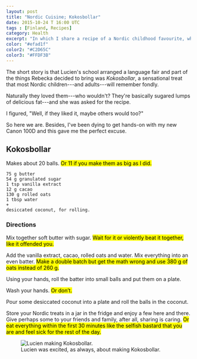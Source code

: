 ```yaml
---
layout: post
title: "Nordic Cuisine; Kokosbollar"
date: 2015-10-24 T 16:00 UTC
tags : [Finland, Recipes]
category: Health
excerpt: "In which I share a recipe of a Nordic childhood favourite, which will put your child(ren) into sugar-induced comas---of delightfulness."
color: "#efad1f"
color2: "#C2D65C"
color3: "#FFDF3B"
---
```

The short story is that Lucien's school arranged a language fair and part of the things Rebecka decided to bring was <i lang="sv">Kokosbollar</i>, a sensational treat that most Nordic children---and adults---will remember fondly.

Naturally they loved them---who wouldn't? They're basically sugared lumps of delicious fat---and she was asked for the recipe.

I figured, "Well, if they liked it, maybe others would too?"

So here we are. Besides, I've been dying to get hands-on with my new Canon 100D and this gave me the perfect excuse.

## Kokosbollar

Makes about 20 balls. <mark>Or 11 if you make them as big as I did.</mark>

	75 g butter
	54 g granulated sugar
	1 tsp vanilla extract
	12 g cacao
	130 g rolled oats
	1 tbsp water
	+
	desiccated coconut, for rolling.

### Directions

Mix together soft butter with sugar. <mark>Wait for it or violently beat it together, like it offended you.</mark>

Add the vanilla extract, cacao, rolled oats and water. Mix everything into an even batter. <mark>Make a double batch but get the math wrong and use 380 g of oats instead of 260 g.</mark>

Using your hands, roll the batter into small balls and put them on a plate.

Wash your hands. <mark>Or don’t.</mark>

Pour some desiccated coconut into a plate and roll the balls in the coconut.

Store your Nordic treats in a jar in the fridge and enjoy a few here and there. Give perhaps some to your friends and family, after all, sharing is caring. <mark>Or eat everything within the first 30 minutes like the selfish bastard that you are and feel sick for the rest of the day.</mark>

<figure data-exif-camera="Canon EOS 100D" data-exif-iso="ISO-4000" data-exif-fstop="f/4.5" data-exif-exposure="1/50" data-exif-focal-length="35 mm">
	<img class="js-lazy-load" data-original="/assets/posts/2015/october/nordic-cuisine-kokosbollar/lucien-making-kokosbollar.jpg" alt="Lucien making Kokosbollar.">
	<figcaption>Lucien was excited, as always, about making Kokosbollar.</figcaption>
</figure>